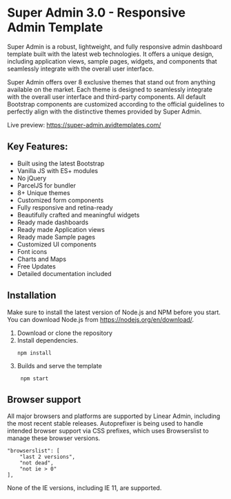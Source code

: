 # Super Admin 3.0 - Responsive Admin Template

Super Admin is a robust, lightweight, and fully responsive admin dashboard template built with the latest web technologies. It offers a unique design, including application views, sample pages, widgets, and components that seamlessly integrate with the overall user interface.

Super Admin offers over 8 exclusive themes that stand out from anything available on the market. Each theme is designed to seamlessly integrate with the overall user interface and third-party components. All default Bootstrap components are customized according to the official guidelines to perfectly align with the distinctive themes provided by Super Admin.

Live preview: https://super-admin.avidtemplates.com/

## Key Features:

- Built using the latest Bootstrap
- Vanilla JS with ES+ modules
- No jQuery
- ParcelJS for bundler
- 8+ Unique themes
- Customized form components
- Fully responsive and retina-ready
- Beautifully crafted and meaningful widgets
- Ready made dashboards
- Ready made Application views
- Ready made Sample pages
- Customized UI components
- Font icons
- Charts and Maps
- Free Updates
- Detailed documentation included


## Installation

Make sure to install the latest version of Node.js and NPM before you start. You can download Node.js from https://nodejs.org/en/download/.

1. Download or clone the repository
2. Install dependencies.
   ```
   npm install
   ```
4. Builds and serve the template 
   ```
    npm start
   ```

## Browser support

All major browsers and platforms are supported by Linear Admin, including the most recent stable releases. Autoprefixer is being used to handle intended browser support via CSS prefixes, which uses Browserslist to manage these browser versions.

```
"browserslist": [
    "last 2 versions",
    "not dead",
    "not ie > 0"
],
```

None of the IE versions, including IE 11, are supported.
